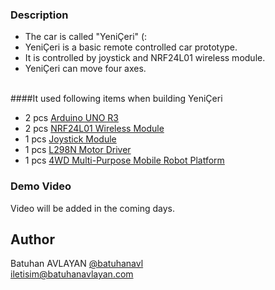 

### Description
* The car is called "YeniÇeri" (: 
* YeniÇeri is a basic remote controlled car prototype. 
* It is controlled by joystick and  NRF24L01 wireless module.
* YeniÇeri can move four axes. <br /> <br />

####It used following items when building YeniÇeri <br />
* 2 pcs [Arduino UNO R3](http://www.robotistan.com/arama?B=Arama&Kid=T%C3%9CM+KATEGOR%C4%B0LERDE&q=arduino+uno)
* 2 pcs [NRF24L01 Wireless Module](http://www.robotistan.com/wireless-nrf24l01-24ghz-transceiver-modul-24ghz-alici-verici-modul-1)
* 1 pcs [Joystick Module](http://www.robotistan.com/2-eksenli-joystick-karti)
* 1 pcs [L298N Motor Driver](http://www.robotistan.com/l298n-voltaj-regulatorlu-cift-motor-surucu-karti)
* 1 pcs [4WD Multi-Purpose Mobile Robot Platform](http://www.robotistan.com/4wd-cok-amacli-mobil-robot-platformu-seffaf)

### Demo Video
Video will be added in the coming days.

## Author
Batuhan AVLAYAN [@batuhanavl](https://twitter.com/batuhanavl)<br />
iletisim@batuhanavlayan.com
